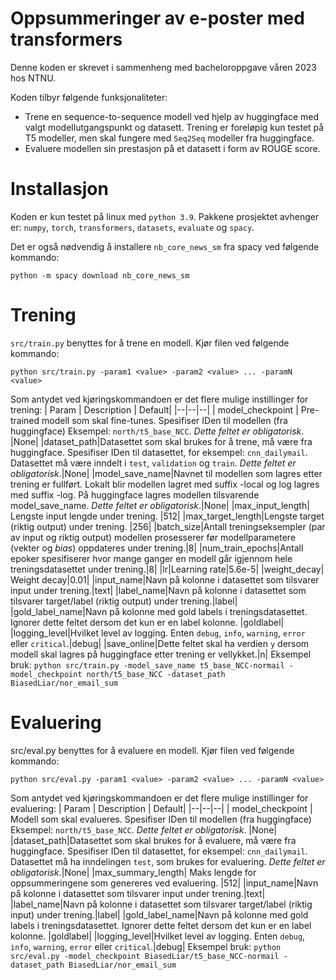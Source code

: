 # Oppsummeringer av e-poster med transformers
Denne koden er skrevet i sammenheng med bacheloroppgave våren 2023 hos NTNU.

Koden tilbyr følgende funksjonaliteter:
* Trene en sequence-to-sequence modell ved hjelp av huggingface med valgt modellutgangspunkt og datasett. Trening er foreløpig kun testet på T5 modeller, men skal fungere med `Seq2Seq` modeller fra huggingface.
* Evaluere modellen sin prestasjon på et datasett i form av ROUGE score.
# Installasjon
Koden er kun testet på linux med `python 3.9`. Pakkene prosjektet avhenger er: `numpy`, `torch`, `transformers`, `datasets`, `evaluate` og `spacy`.

Det er også nødvendig å installere `nb_core_news_sm` fra spacy ved følgende kommando: 

    python -m spacy download nb_core_news_sm

# Trening
`src/train.py` benyttes for å trene en modell. Kjør filen ved følgende kommando:

    python src/train.py -param1 <value> -param2 <value> ... -paramN <value>

Som antydet ved kjøringskommandoen er det flere mulige instillinger for trening:
| Param | Description | Default|
|--|--|--|
| model_checkpoint | Pre-trained modell som skal fine-tunes. Spesifiser IDen til modellen (fra huggingface) Eksempel: `north/t5_base_NCC`. *Dette feltet er obligatorisk*. |None|
|dataset_path|Datasettet som skal brukes for å trene, må være fra huggingface. Spesifiser IDen til datasettet, for eksempel: `cnn_dailymail`. Datasettet må være inndelt i `test`, `validation` og `train`. *Dette feltet er obligatorisk*.|None|
|model_save_name|Navnet til modellen som lagres etter trening er fullført. Lokalt blir modellen lagret med suffix -local og log lagres med suffix -log. På huggingface lagres modellen tilsvarende model_save_name. *Dette feltet er obligatorisk*.|None|
|max_input_length| Lengste input lengde under trening. |512|
|max_target_length|Lengste target (riktig output) under trening. |256|
|batch_size|Antall treningseksempler (par av input og riktig output) modellen prosesserer før modellparametere (vekter og _bias_) oppdateres under trening.|8|
|num_train_epochs|Antall epoker spesifiserer hvor mange ganger en modell går igjennom hele treningsdatasettet under trening.|8|
|lr|Learning rate|5.6e-5|
|weight_decay| Weight decay|0.01|
|input_name|Navn på kolonne i datasettet som tilsvarer input under trening.|text|
|label_name|Navn på kolonne i datasettet som tilsvarer target/label (riktig output) under trening.|label|
|gold_label_name|Navn på kolonne med gold labels i treningsdatasettet. Ignorer dette feltet dersom det kun er en label kolonne. |goldlabel|
|logging_level|Hvilket level av logging. Enten `debug`, `info`, `warning`, `error` eller `critical`.|debug|
|save_online|Dette feltet skal ha verdien `y` dersom modell skal lagres på huggingface etter trening er vellykket.|n|
Eksempel bruk: `python src/train.py -model_save_name t5_base_NCC-normail -model_checkpoint north/t5_base_NCC -dataset_path BiasedLiar/nor_email_sum`

# Evaluering
src/eval.py benyttes for å evaluere en modell.  Kjør filen ved følgende kommando: 

    python src/eval.py -param1 <value> -param2 <value> ... -paramN <value>
Som antydet ved kjøringskommandoen er det flere mulige instillinger for evaluering:
| Param | Description | Default|
|--|--|--|
| model_checkpoint | Modell som skal evalueres. Spesifiser IDen til modellen (fra huggingface) Eksempel: `north/t5_base_NCC`. *Dette feltet er obligatorisk*. |None|
|dataset_path|Datasettet som skal brukes for å evaluere, må være fra huggingface. Spesifiser IDen til datasettet, for eksempel: `cnn_dailymail`. Datasettet må ha inndelingen `test`, som brukes for evaluering. *Dette feltet er obligatorisk*.|None|
|max_summary_length| Maks lengde for oppsummeringene som genereres ved evaluering. |512|
|input_name|Navn på kolonne i datasettet som tilsvarer input under trening.|text|
|label_name|Navn på kolonne i datasettet som tilsvarer target/label (riktig input) under trening.|label|
|gold_label_name|Navn på kolonne med gold labels i treningsdatasettet. Ignorer dette feltet dersom det kun er en label kolonne. |goldlabel|
|logging_level|Hvilket level av logging. Enten `debug`, `info`, `warning`, `error` eller `critical`.|debug|
Eksempel bruk: `python src/eval.py -model_checkpoint BiasedLiar/t5_base_NCC-normail -dataset_path BiasedLiar/nor_email_sum`
